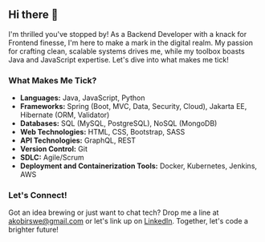 ## Hi there 👋

I'm thrilled you've stopped by! As a Backend Developer with a knack for Frontend finesse, I'm here to make a mark in the digital realm. My passion for crafting clean, scalable systems drives me, while my toolbox boasts Java and JavaScript expertise. Let's dive into what makes me tick!

### What Makes Me Tick?

- **Languages:** Java, JavaScript, Python
- **Frameworks:** Spring (Boot, MVC, Data, Security, Cloud), Jakarta EE, Hibernate (ORM, Validator)
- **Databases:** SQL (MySQL, PostgreSQL), NoSQL (MongoDB)
- **Web Technologies:** HTML, CSS, Bootstrap, SASS
- **API Technologies:** GraphQL, REST
- **Version Control:** Git
- **SDLC:** Agile/Scrum
- **Deployment and Containerization Tools:** Docker, Kubernetes, Jenkins, AWS

### Let's Connect!

Got an idea brewing or just want to chat tech? Drop me a line at [akobirswe@gmail.com](mailto:akobirswe@gmail.com) or let's link up on [LinkedIn](https://www.linkedin.com/in/akobir-toshtemirov/). Together, let's code a brighter future!



<!--
**AkobirToshtemirov/AkobirToshtemirov** is a ✨ _special_ ✨ repository because its `README.md` (this file) appears on your GitHub profile.

Here are some ideas to get you started:

- 🔭 I’m currently working on ...
- 🌱 I’m currently learning ...
- 👯 I’m looking to collaborate on ...
- 🤔 I’m looking for help with ...
- 💬 Ask me about ...
- 📫 How to reach me: ...
- 😄 Pronouns: ...
- ⚡ Fun fact: ...
-->
